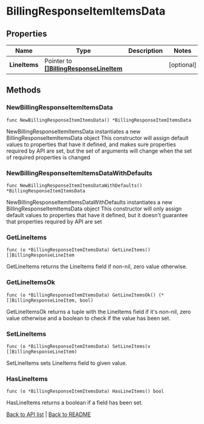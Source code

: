 # BillingResponseItemItemsData

## Properties

Name | Type | Description | Notes
------------ | ------------- | ------------- | -------------
**LineItems** | Pointer to [**[]BillingResponseLineItem**](BillingResponseLineItem.md) |  | [optional] 

## Methods

### NewBillingResponseItemItemsData

`func NewBillingResponseItemItemsData() *BillingResponseItemItemsData`

NewBillingResponseItemItemsData instantiates a new BillingResponseItemItemsData object
This constructor will assign default values to properties that have it defined,
and makes sure properties required by API are set, but the set of arguments
will change when the set of required properties is changed

### NewBillingResponseItemItemsDataWithDefaults

`func NewBillingResponseItemItemsDataWithDefaults() *BillingResponseItemItemsData`

NewBillingResponseItemItemsDataWithDefaults instantiates a new BillingResponseItemItemsData object
This constructor will only assign default values to properties that have it defined,
but it doesn't guarantee that properties required by API are set

### GetLineItems

`func (o *BillingResponseItemItemsData) GetLineItems() []BillingResponseLineItem`

GetLineItems returns the LineItems field if non-nil, zero value otherwise.

### GetLineItemsOk

`func (o *BillingResponseItemItemsData) GetLineItemsOk() (*[]BillingResponseLineItem, bool)`

GetLineItemsOk returns a tuple with the LineItems field if it's non-nil, zero value otherwise
and a boolean to check if the value has been set.

### SetLineItems

`func (o *BillingResponseItemItemsData) SetLineItems(v []BillingResponseLineItem)`

SetLineItems sets LineItems field to given value.

### HasLineItems

`func (o *BillingResponseItemItemsData) HasLineItems() bool`

HasLineItems returns a boolean if a field has been set.


[Back to API list](../README.md#documentation-for-api-endpoints) | [Back to README](../README.md)
